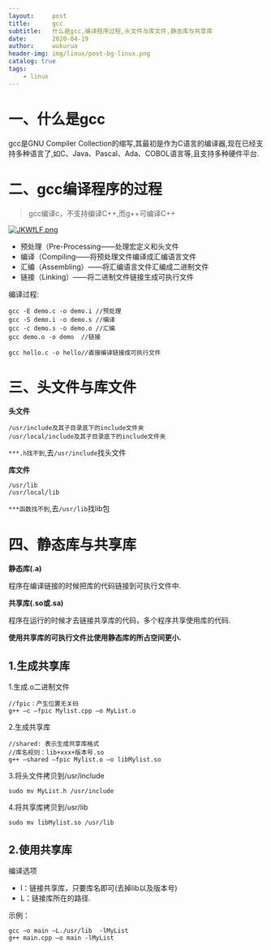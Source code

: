 ```yaml
---
layout:     post
title:      gcc
subtitle:   什么是gcc,编译程序过程,头文件与库文件,静态库与共享库
date:       2020-04-19
author:     wukurua
header-img: img/linux/post-bg-linux.png
catalog: true
tags:
    - linux
---
```


# 一、什么是gcc #
gcc是GNU Compiler Collection的缩写,其最初是作为C语言的编译器,现在已经支持多种语言了,如C、Java、Pascal、Ada、COBOL语言等,且支持多种硬件平台.
# 二、gcc编译程序的过程 #
> gcc编译c，不支持编译C++,而g++可编译C++

[![JKWfLF.png](https://s1.ax1x.com/2020/04/19/JKWfLF.png)](https://imgchr.com/i/JKWfLF)

- 预处理（Pre-Processing——处理宏定义和头文件
- 编译（Compiling——将预处理文件编译成汇编语言文件
- 汇编（Assembling）——将汇编语言文件汇编成二进制文件
- 链接（Linking）——将二进制文件链接生成可执行文件

编译过程:

	gcc	-E demo.c -o demo.i	//预处理
	gcc	-S demo.i -o demo.s	//编译
	gcc -c demo.s -o demo.o	//汇编
	gcc	demo.o -o demo	//链接

	gcc hello.c -o hello//直接编译链接成可执行文件

# 三、头文件与库文件 #
**头文件**

	/usr/include及其子目录底下的include文件夹
	/usr/local/include及其子目录底下的include文件夹 

`***.h找不到`,去`/usr/include`找头文件

**库文件**	

	/usr/lib
	/usr/local/lib

`***函数找不到`,去`/usr/lib`找lib包
# 四、静态库与共享库 #
**静态库(.a)**

程序在编译链接的时候把库的代码链接到可执行文件中.

**共享库(.so或.sa)**

程序在运行的时候才去链接共享库的代码，多个程序共享使用库的代码.

**使用共享库的可执行文件比使用静态库的所占空间更小.**

## 1.生成共享库 ##

1.生成.o二进制文件
	
	//fpic：产生位置无关码
	g++ –c –fpic Mylist.cpp –o MyList.o

2.生成共享库

	//shared: 表示生成共享库格式
	//库名规则：lib+xxx+版本号.so
	g++ –shared –fpic Mylist.o –o libMylist.so

3.将头文件拷贝到/usr/include

	sudo mv MyList.h /usr/include

4.将共享库拷贝到/usr/lib

	sudo mv libMylist.so /usr/lib

## 2.使用共享库 ##
编译选项

- l：链接共享库，只要库名即可(去掉lib以及版本号)
- L：链接库所在的路径.

示例：

	gcc –o main –L./usr/lib  -lMyList
	g++ main.cpp –o main -lMyList
